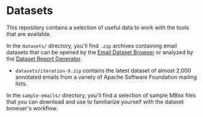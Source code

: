 # Datasets

This repository contains a selection of useful data to work with the tools that are available.

In the `datasets/` directory, you'll find `.zip` archives containing email datasets that can be opened by the [Email Dataset Browser](https://github.com/ArchitecturalKnowledgeAnalysis/EmailDatasetBrowser) or analyzed by the [Dataset Report Generator](https://github.com/ArchitecturalKnowledgeAnalysis/EmailDatasetReportGen).

- `datasets/iteration-9.zip` contains the latest dataset of almost 2,000 annotated emails from a variety of Apache Software Foundation mailing lists.

In the `sample-emails/` directory, you'll find a selection of sample MBox files that you can download and use to familiarize yourself with the dataset browser's workflow.

